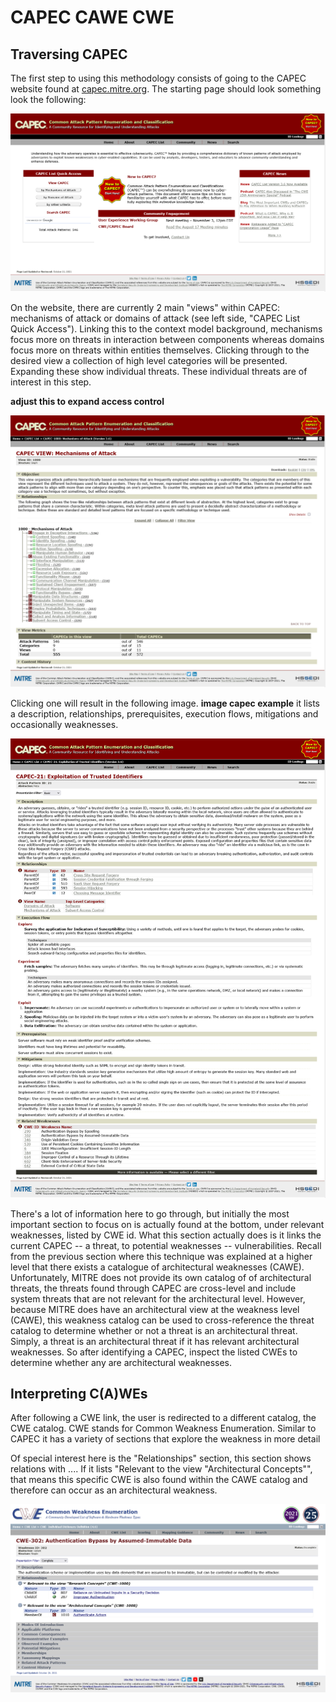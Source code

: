 # CAPEC CAWE CWE

## Traversing CAPEC
The first step to using this methodology consists of going to the CAPEC website found at [capec.mitre.org](https://capec.mitre.org/). The starting page should look something look the following:

![CAPEC Website](capec-website.png)

On the website, there are currently 2 main "views" within CAPEC: mechanisms of attack or domains of attack (see left side, "CAPEC List Quick Access").
Linking this to the context model background, mechanisms focus more on threats in interaction between components whereas domains focus more on threats within entities themselves.
Clicking through to the desired view a collection of high level categories will be presented.
Expanding these show individual threats.
These individual threats are of interest in this step.

**adjust this to expand access control**

![CAPEC mechanisms of attack](capec-mechanisms-of-attack.png)

Clicking one will result in the following image.
**image capec example**
it lists a description, relationships, prerequisites, execution flows, mitigations and occasionally weaknesses.

![CAPEC exploitation of trusted identifiers](capec-exploitation-of-trusted-identifiers.png)

There's a lot of information here to go through, but initially the most important section to focus on is actually found at the bottom, under relevant weaknesses, listed by CWE id.
What this section actually does is it links the current CAPEC -- a threat, to potential weaknesses -- vulnerabilities.
Recall from the previous section where this technique was explained at a higher level that there exists a catalogue of architectural weaknesses (CAWE).
Unfortunately, MITRE does not provide its own catalog of of architectural threats, the threats found through CAPEC are cross-level and include system threats that are not relevant for the architectural level.
However, because MITRE does have an architectural view at the weakness level (CAWE), this weakness catalog can be used to cross-reference the threat catalog to determine whether or not a threat is an architectural threat.
Simply, a threat is an architectural threat if it has relevant architectural weaknesses.
So after identifying a CAPEC, inspect the listed CWEs to determine whether any are architectural weaknesses.


## Interpreting C(A)WEs
After following a CWE link, the user is redirected to a different catalog, the CWE catalog.
CWE stands for Common Weakness Enumeration.
Similar to CAPEC it has a variety of sections that explore the weakness in more detail

Of special interest here is the "Relationships" section, this section shows relations with ....
If it lists "Relevant to the view "Architectural Concepts"", that means this specific CWE is also found within the CAWE catalog and therefore can occur as an architectural weakness.

![CWE](CWE.png)
